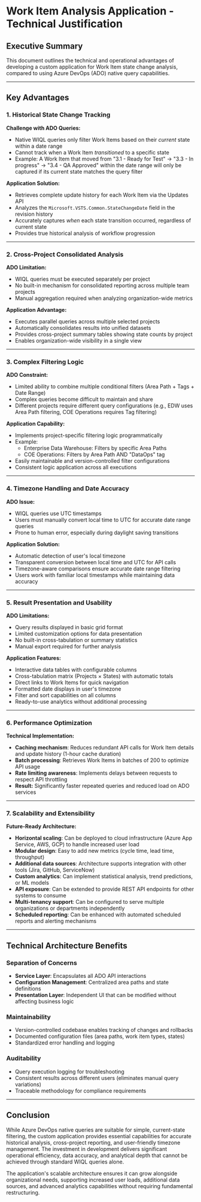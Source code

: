 # Work Item Analysis Application - Technical Justification

## Executive Summary
This document outlines the technical and operational advantages of developing a custom application for Work Item state change analysis, compared to using Azure DevOps (ADO) native query capabilities.

---

## Key Advantages

### 1. **Historical State Change Tracking**
**Challenge with ADO Queries:**
- Native WIQL queries only filter Work Items based on their *current* state within a date range
- Cannot track when a Work Item *transitioned* to a specific state
- Example: A Work Item that moved from "3.1 - Ready for Test" → "3.3 - In progress" → "3.4 - QA Approved" within the date range will only be captured if its current state matches the query filter

**Application Solution:**
- Retrieves complete update history for each Work Item via the Updates API
- Analyzes the `Microsoft.VSTS.Common.StateChangeDate` field in the revision history
- Accurately captures *when* each state transition occurred, regardless of current state
- Provides true historical analysis of workflow progression

---

### 2. **Cross-Project Consolidated Analysis**
**ADO Limitation:**
- WIQL queries must be executed separately per project
- No built-in mechanism for consolidated reporting across multiple team projects
- Manual aggregation required when analyzing organization-wide metrics

**Application Advantage:**
- Executes parallel queries across multiple selected projects
- Automatically consolidates results into unified datasets
- Provides cross-project summary tables showing state counts by project
- Enables organization-wide visibility in a single view

---

### 3. **Complex Filtering Logic**
**ADO Constraint:**
- Limited ability to combine multiple conditional filters (Area Path + Tags + Date Range)
- Complex queries become difficult to maintain and share
- Different projects require different query configurations (e.g., EDW uses Area Path filtering, COE Operations requires Tag filtering)

**Application Capability:**
- Implements project-specific filtering logic programmatically
- Example: 
  - Enterprise Data Warehouse: Filters by specific Area Paths
  - COE Operations: Filters by Area Path AND "DataOps" tag
- Easily maintainable and version-controlled filter configurations
- Consistent logic application across all executions

---

### 4. **Timezone Handling and Date Accuracy**
**ADO Issue:**
- WIQL queries use UTC timestamps
- Users must manually convert local time to UTC for accurate date range queries
- Prone to human error, especially during daylight saving transitions

**Application Solution:**
- Automatic detection of user's local timezone
- Transparent conversion between local time and UTC for API calls
- Timezone-aware comparisons ensure accurate date range filtering
- Users work with familiar local timestamps while maintaining data accuracy

---

### 5. **Result Presentation and Usability**
**ADO Limitations:**
- Query results displayed in basic grid format
- Limited customization options for data presentation
- No built-in cross-tabulation or summary statistics
- Manual export required for further analysis

**Application Features:**
- Interactive data tables with configurable columns
- Cross-tabulation matrix (Projects × States) with automatic totals
- Direct links to Work Items for quick navigation
- Formatted date displays in user's timezone
- Filter and sort capabilities on all columns
- Ready-to-use analytics without additional processing

---

### 6. **Performance Optimization**
**Technical Implementation:**
- **Caching mechanism**: Reduces redundant API calls for Work Item details and update history (1-hour cache duration)
- **Batch processing**: Retrieves Work Items in batches of 200 to optimize API usage
- **Rate limiting awareness**: Implements delays between requests to respect API throttling
- **Result:** Significantly faster repeated queries and reduced load on ADO services

---

### 7. **Scalability and Extensibility**
**Future-Ready Architecture:**
- **Horizontal scaling**: Can be deployed to cloud infrastructure (Azure App Service, AWS, GCP) to handle increased user load
- **Modular design**: Easy to add new metrics (cycle time, lead time, throughput)
- **Additional data sources**: Architecture supports integration with other tools (Jira, GitHub, ServiceNow)
- **Custom analytics**: Can implement statistical analysis, trend predictions, or ML models
- **API exposure**: Can be extended to provide REST API endpoints for other systems to consume
- **Multi-tenancy support**: Can be configured to serve multiple organizations or departments independently
- **Scheduled reporting**: Can be enhanced with automated scheduled reports and alerting mechanisms

---

## Technical Architecture Benefits

### Separation of Concerns
- **Service Layer**: Encapsulates all ADO API interactions
- **Configuration Management**: Centralized area paths and state definitions
- **Presentation Layer**: Independent UI that can be modified without affecting business logic

### Maintainability
- Version-controlled codebase enables tracking of changes and rollbacks
- Documented configuration files (area paths, work item types, states)
- Standardized error handling and logging

### Auditability
- Query execution logging for troubleshooting
- Consistent results across different users (eliminates manual query variations)
- Traceable methodology for compliance requirements

---

## Conclusion

While Azure DevOps native queries are suitable for simple, current-state filtering, the custom application provides essential capabilities for accurate historical analysis, cross-project reporting, and user-friendly timezone management. The investment in development delivers significant operational efficiency, data accuracy, and analytical depth that cannot be achieved through standard WIQL queries alone.

The application's scalable architecture ensures it can grow alongside organizational needs, supporting increased user loads, additional data sources, and advanced analytics capabilities without requiring fundamental restructuring.